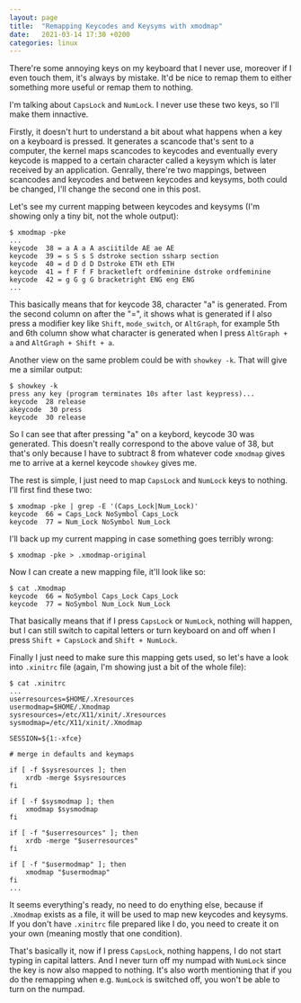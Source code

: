```yaml
---
layout: page
title:  "Remapping Keycodes and Keysyms with xmodmap"
date:   2021-03-14 17:30 +0200
categories: linux
---
```


There're some annoying keys on my keyboard that I never use, moreover if I even touch them, it's always by mistake. It'd be nice to remap them to either something more useful or remap them to nothing.

I'm talking about `CapsLock` and `NumLock`. I never use these two keys, so I'll make them innactive.

Firstly, it doesn't hurt to understand a bit about what happens when a key on a keyboard is pressed. It generates a scancode that's sent to a computer, the kernel maps scancodes to keycodes and eventually every keycode is mapped to a certain character called a keysym which is later received by an application. Genrally, there're two mappings, between scancodes and keycodes and between keycodes and keysyms, both could be changed, I'll change the second one in this post.

Let's see my current mapping between keycodes and keysyms (I'm showing only a tiny bit, not the whole output):

```
$ xmodmap -pke
...
keycode  38 = a A a A asciitilde AE ae AE
keycode  39 = s S s S dstroke section ssharp section
keycode  40 = d D d D Dstroke ETH eth ETH
keycode  41 = f F f F bracketleft ordfeminine dstroke ordfeminine
keycode  42 = g G g G bracketright ENG eng ENG
...
```

This basically means that for keycode 38, character "a" is generated. From the second column on after the "=", it shows what is generated if I also press a modifier key like `Shift`, `mode_switch`, or `AltGraph`, for example 5th and 6th column show what character is generated when I press `AltGraph + a` and `AltGraph + Shift + a`.

Another view on the same problem could be with `showkey -k`. That will give me a similar output:

```
$ showkey -k
press any key (program terminates 10s after last keypress)...
keycode  28 release
akeycode  30 press
keycode  30 release
```

So I can see that after pressing "a" on a keybord, keycode 30 was generated. This doesn't really correspond to the above value of 38, but that's only because I have to subtract 8 from whatever code `xmodmap` gives me to arrive at a kernel keycode `showkey` gives me.

The rest is simple, I just need to map `CapsLock` and `NumLock` keys to nothing. I'll first find these two:

```
$ xmodmap -pke | grep -E '(Caps_Lock|Num_Lock)'
keycode  66 = Caps_Lock NoSymbol Caps_Lock
keycode  77 = Num_Lock NoSymbol Num_Lock
```

I'll back up my current mapping in case something goes terribly wrong:

```
$ xmodmap -pke > .xmodmap-original
```

Now I can create a new mapping file, it'll look like so:

```
$ cat .Xmodmap
keycode  66 = NoSymbol Caps_Lock Caps_Lock
keycode  77 = NoSymbol Num_Lock Num_Lock
```

That basically means that if I press `CapsLock` or `NumLock`, nothing will happen, but I can still switch to capital letters or turn keyboard on and off when I press `Shift + CapsLock` and `Shift + NumLock`.

Finally I just need to make sure this mapping gets used, so let's have a look into `.xinitrc` file (again, I'm showing just a bit of the whole file):

```
$ cat .xinitrc
...
userresources=$HOME/.Xresources
usermodmap=$HOME/.Xmodmap
sysresources=/etc/X11/xinit/.Xresources
sysmodmap=/etc/X11/xinit/.Xmodmap

SESSION=${1:-xfce}

# merge in defaults and keymaps

if [ -f $sysresources ]; then
    xrdb -merge $sysresources
fi

if [ -f $sysmodmap ]; then
    xmodmap $sysmodmap
fi

if [ -f "$userresources" ]; then
    xrdb -merge "$userresources"
fi

if [ -f "$usermodmap" ]; then
    xmodmap "$usermodmap"
fi
...
```

It seems everything's ready, no need to do enything else, because if `.Xmodmap` exists as a file, it will be used to map new keycodes and keysyms. If you don't have `.xinitrc` file prepared like I do, you need to create it on your own (meaning mostly that one condition).

That's basically it, now if I press `CapsLock`, nothing happens, I do not start typing in capital latters. And I never turn off my numpad with `NumLock` since the key is now also mapped to nothing. It's also worth mentioning that if you do the remapping when e.g. `NumLock` is switched off, you won't be able to turn on the numpad.
